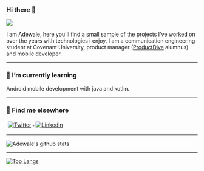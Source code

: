 ### Hi there 👋

![](https://media.giphy.com/media/VDBaLMiYj4H9SQ6ZVn/giphy.gif)

I am Adewale, here you'll find a small sample of the projects I've worked on over the years with technologies i enjoy. I am a communication engineering student at Covenant University, product manager ([ProductDive](https://twitter.com/ProductDive) alumnus) and mobile developer.

---
### 🌱 I’m currently learning
Android mobile development with java and kotlin.



---
### 📢 Find me elsewhere
<p align="start">
  <a href="https://twitter.com/A_4_Ade">
    <img src="https://raw.githubusercontent.com/MikeCodesDotNET/MikeCodesDotNET/a8abbf37441f3253f74ea255a47f289208d7568c/Resources/twitter.svg" alt="Twitter" style="vertical-align:top; margin:4px">
  </a>  

  <a href="https://www.linkedin.com/in/adewale-sanusi-084a54135/">
    <img src="https://raw.githubusercontent.com/MikeCodesDotNET/MikeCodesDotNET/a8abbf37441f3253f74ea255a47f289208d7568c/Resources/linkedIn.svg" alt="LinkedIn" style="vertical-align:top; margin:4px">
  </a>
  
  ---
  
  ![Adewale's github stats](https://github-readme-stats.vercel.app/api?username=AdewaleCode&show_icons=true&theme=dark)
  
  
  ---
  
  
  
  [![Top Langs](https://github-readme-stats.vercel.app/api/top-langs/?username=AdewaleCode)](https://github.com/anuraghazra/github-readme-stats)






<!--
**AdewaleCode/AdewaleCode** is a ✨ _special_ ✨ repository because its `README.md` (this file) appears on your GitHub profile.

Here are some ideas to get you started:

- 🔭 I’m currently working on ...
- 🌱 I’m currently learning ...
- 👯 I’m looking to collaborate on ...
- 🤔 I’m looking for help with ...
- 💬 Ask me about ...
- 📫 How to reach me: ...
- 😄 Pronouns: ...
- ⚡ Fun fact: ...
-->
